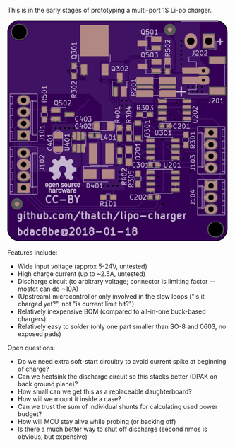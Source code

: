 This is in the early stages of prototyping a multi-port 1S Li-po charger.

![Board render](board.png)

Features include:

- Wide input voltage (approx 5-24V, untested)
- High charge current (up to ~2.5A, untested)
- Discharge circuit (to arbitrary voltage; connector is limiting factor --
  mosfet can do ~10A)
- (Upstream) microcontroller only involved in the slow loops ("is it charged
  yet?", not "is current limit hit?")
- Relatively inexpensive BOM (compared to all-in-one buck-based chargers)
- Relatively easy to solder (only one part smaller than SO-8 and 0603, no exposed pads)

Open questions:

- Do we need extra soft-start circuitry to avoid current spike at beginning of charge?
- Can we heatsink the discharge circuit so this stacks better (DPAK on back ground plane)?
- How small can we get this as a replaceable daughterboard?
- How will we mount it inside a case?
- Can we trust the sum of individual shunts for calculating used power budget?
- How will MCU stay alive while probing (or backing off)
- Is there a much better way to shut off discharge (second nmos is obvious, but expensive)

